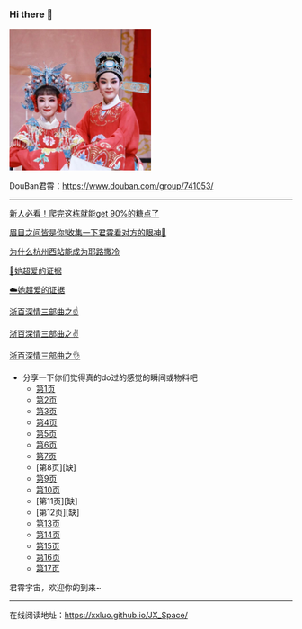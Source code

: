 ### Hi there 👋


<img src="./img/20240323131849.jpg" width="50%">
<!-- ![最爱龙云](./img/20240323131849.jpg) -->



DouBan君霄：<https://www.douban.com/group/741053/>




---





[新人必看！爬完这栋就能get 90%的糖点了](https://www.douban.com/group/topic/299822941/)

[眉目之间皆是你!收集一下君霄看对方的眼神🍬](https://www.douban.com/group/topic/308251471)

[为什么杭州西站能成为耶路撒冷](https://www.douban.com/group/topic/300315959/)

[🍊她超爱的证据](https://www.douban.com/group/topic/307201604/)

[☁️她超爱的证据](https://www.douban.com/group/topic/307213982)

[浙百深情三部曲之☝️️](https://www.douban.com/group/topic/301157518)

[浙百深情三部曲之✌️️](https://www.douban.com/group/topic/301172333/)

[浙百深情三部曲之👌](https://www.douban.com/group/topic/301176107)


* 分享一下你们觉得真的do过的感觉的瞬间或物料吧
    * [第1页](src/do/do-1.html)
    * [第2页](src/do/do-2.html)
    * [第3页](src/do/do-3.html)
    * [第4页](src/do/do-4.html)
    * [第5页](src/do/do-5.html)
    * [第6页](src/do/do-6.html)
    * [第7页](src/do/do-7.html)
    * [第8页][缺]
    * [第9页](src/do/do-9.html)
    * [第10页](src/do/do-10.html)
    * [第11页][缺]
    * [第12页][缺]
    * [第13页](src/do/do-13.html)
    * [第14页](src/do/do-14.html)
    * [第15页](src/do/do-15.html)
    * [第16页](src/do/do-16.html)
    * [第17页](src/do/do-17.html)

 

君霄宇宙，欢迎你的到来~


---




在线阅读地址：https://xxluo.github.io/JX_Space/



